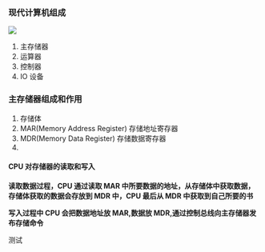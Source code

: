 ### 现代计算机组成

![](https://www.xiesmallxie.cn/202204031556800.png)

1. 主存储器
2. 运算器
3. 控制器
4. IO 设备

### 主存储器组成和作用

1. 存储体
2. MAR(Memory Address Register) 存储地址寄存器
3. MDR(Memory Data Register) 存储数据寄存器
4.

#### CPU 对存储器的读取和写入

**读取数据过程，CPU 通过读取 MAR 中所要数据的地址，从存储体中获取数据，存储体获取的数据会存放到 MDR 中，CPU 最后从 MDR 中获取到自己所要的书**

**写入过程中 CPU 会把数据地址放 MAR,数据放 MDR,通过控制总线向主存储器发布存储命令**

测试
